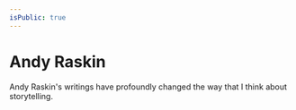```yaml
---
isPublic: true
---
```


# Andy Raskin

Andy Raskin's writings have profoundly changed the way that I think about storytelling.
